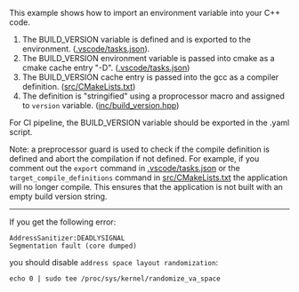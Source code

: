 This example shows how to import an environment variable into your C++ code.

1. The BUILD_VERSION variable is defined and is exported to the environment. ([.vscode/tasks.json](.vscode/tasks.json)).
2. The BUILD_VERSION environment variable is passed into cmake as a cmake cache entry "-D". ([.vscode/tasks.json](.vscode/tasks.json))
3. The BUILD_VERSION cache entry is passed into the gcc as a compiler definition. ([src/CMakeLists.txt](src/CMakeLists.txt))
4. The definition is "stringified" using a proprocessor macro and assigned to `version` variable. ([inc/build_version.hpp](inc/build_version.hpp))

For CI pipeline, the BUILD_VERSION variable should be exported in the .yaml script.

Note: a preprocessor guard is used to check if the compile definition is defined and abort the compilation if not defined. For example, if you comment out the `export` command in [.vscode/tasks.json](.vscode/tasks.json) or the `target_compile_definitions` command in [src/CMakeLists.txt](src/CMakeLists.txt) the application will no longer compile. This ensures that the application is not built with an empty build version string.

----

If you get the following error:

```
AddressSanitizer:DEADLYSIGNAL
Segmentation fault (core dumped)
```

you should disable `address space layout randomization`:

```
echo 0 | sudo tee /proc/sys/kernel/randomize_va_space
```
